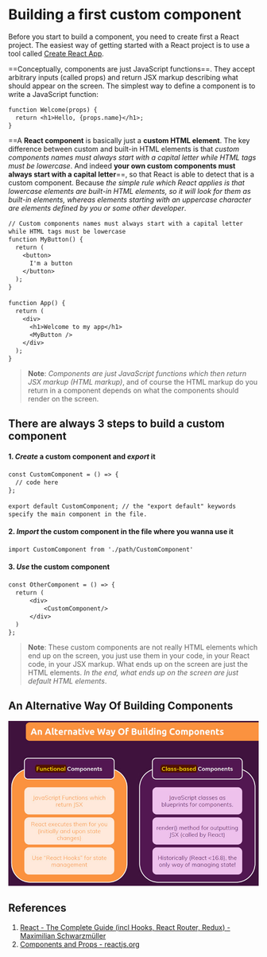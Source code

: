 # Building a first custom component

Before you start to build a component, you need to create first a React project. The easiest way of getting started with a React project is to use a tool called [Create React App](https://github.com/facebook/create-react-app).

==Conceptually, components are just JavaScript functions==. They accept arbitrary inputs (called props) and return JSX markup describing what should appear on the screen. The simplest way to define a component is to write a JavaScript function:

```react
function Welcome(props) {
  return <h1>Hello, {props.name}</h1>;
}
```

==A **React component** is basically just a **custom HTML element**. The key difference between custom and built-in HTML elements is that _custom components names must always start with a capital letter while HTML tags must be lowercase_. And indeed **your own custom components must always start with a capital letter**==, so that React is able to detect that is a custom component. Because _the simple rule which React applies is that lowercase elements are built-in HTML elements, so it will look for them as built-in elements, whereas elements starting with an uppercase character are elements defined by you or some other developer_.

```react
// Custom components names must always start with a capital letter while HTML tags must be lowercase
function MyButton() {
  return (
    <button>
      I'm a button
    </button>
  );
}

function App() {
  return (
    <div>
      <h1>Welcome to my app</h1>
      <MyButton />
    </div>
  );
}
```

> **Note**: _Components are just JavaScript functions which then return JSX markup (HTML markup)_, and of course the HTML markup do you return in a component depends on what the components should render on the screen.

## There are always 3 steps to build a custom component

#### 1. _Create_ a custom component and _export_ it

```react
const CustomComponent = () => {
  // code here
};

export default CustomComponent; // the "export default" keywords specify the main component in the file.
```

#### 2. _Import_ the custom component in the file where you wanna use it

```react
import CustomComponent from './path/CustomComponent'
```

#### 3. _Use_ the custom component

```react
const OtherComponent = () => {
  return (
      <div>
          <CustomComponent/>
      </div>
  )
};
```

> **Note**: These custom components are not really HTML elements which end up on the screen, you just use them in your code, in your React code, in your JSX markup. What ends up on the screen are just the HTML elements. _In the end, what ends up on the screen are just default HTML elements_.

## An Alternative Way Of Building Components

![Alternative_way_of_building_components](../../img/Alternative_way_of_building_components.jpg)

## References

1. [React - The Complete Guide (incl Hooks, React Router, Redux) - Maximilian Schwarzmüller](https://www.udemy.com/course/react-the-complete-guide-incl-redux/)
1. [Components and Props - reactjs.org](https://reactjs.org/docs/components-and-props.html)
